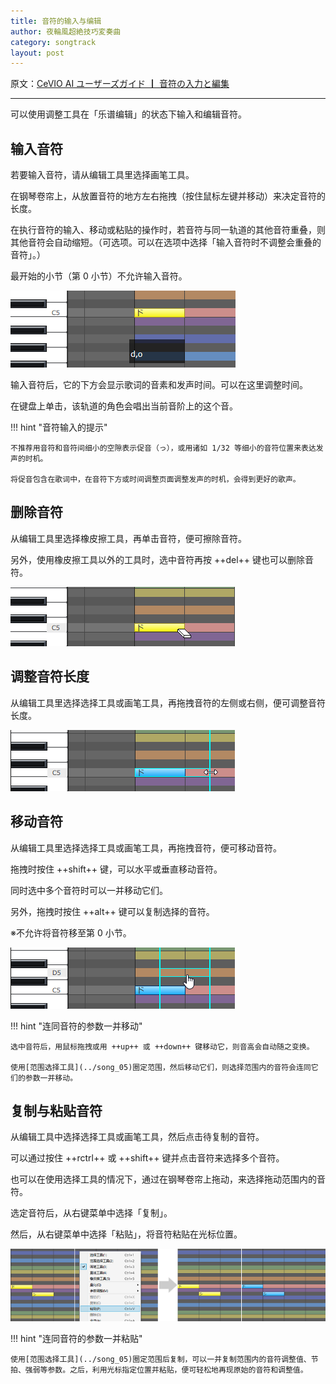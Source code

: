 ```yaml
---
title: 音符的输入与编辑
author: 夜輪風超絶技巧変奏曲
category: songtrack
layout: post
---
```

原文：[CeVIO AI ユーザーズガイド ┃ 音符の入力と編集](https://cevio.jp/guide/cevio_ai/songtrack/song_02/)

---

可以使用调整工具在「乐谱编辑」的状态下输入和编辑音符。

## 输入音符

若要输入音符，请从编辑工具里选择画笔工具。

在钢琴卷帘上，从放置音符的地方左右拖拽（按住鼠标左键并移动）来决定音符的长度。

在执行音符的输入、移动或粘贴的操作时，若音符与同一轨道的其他音符重叠，则其他音符会自动缩短。（可选项。可以在选项中选择「输入音符时不调整会重叠的音符」。）

最开始的小节（第 0 小节）不允许输入音符。

![enter note](images/song_02_1.png)

输入音符后，它的下方会显示歌词的音素和发声时间。可以在这里调整时间。

在键盘上单击，该轨道的角色会唱出当前音阶上的这个音。

!!! hint "音符输入的提示"

    不推荐用音符和音符间细小的空隙表示促音（っ），或用诸如 1/32 等细小的音符位置来表达发声的时机。

    将促音包含在歌词中，在音符下方或时间调整页面调整发声的时机，会得到更好的歌声。

## 删除音符

从编辑工具里选择橡皮擦工具，再单击音符，便可擦除音符。

另外，使用橡皮擦工具以外的工具时，选中音符再按 ++del++ 键也可以删除音符。

![delete note](images/song_02_2.png)

## 调整音符长度

从编辑工具里选择选择工具或画笔工具，再拖拽音符的左侧或右侧，便可调整音符长度。

![adjust note length](images/song_02_3.png)

## 移动音符

从编辑工具里选择选择工具或画笔工具，再拖拽音符，便可移动音符。

拖拽时按住 ++shift++ 键，可以水平或垂直移动音符。

同时选中多个音符时可以一并移动它们。

另外，拖拽时按住 ++alt++ 键可以复制选择的音符。

※不允许将音符移至第 0 小节。

![move note](images/song_02_4.png)

!!! hint "连同音符的参数一并移动"

    选中音符后，用鼠标拖拽或用 ++up++ 或 ++down++ 键移动它，则音高会自动随之变换。

    使用[范围选择工具](../song_05)圈定范围，然后移动它们，则选择范围内的音符会连同它们的参数一并移动。

## 复制与粘贴音符

从编辑工具中选择选择工具或画笔工具，然后点击待复制的音符。

可以通过按住 ++rctrl++ 或 ++shift++ 键并点击音符来选择多个音符。

也可以在使用选择工具的情况下，通过在钢琴卷帘上拖动，来选择拖动范围内的音符。

选定音符后，从右键菜单中选择「复制」。

然后，从右键菜单中选择「粘贴」，将音符粘贴在光标位置。

![copy and paste note](images/song_02_5.png)

!!! hint "连同音符的参数一并粘贴"

    使用[范围选择工具](../song_05)圈定范围后复制，可以一并复制范围内的音符调整值、节拍、强弱等参数。之后，利用光标指定位置并粘贴，便可轻松地再现原始的音符和调整值。
